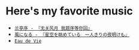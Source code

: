 # Here's my favorite music

- [`兰亭序 - 『无关风月 我题序等你回』`](https://www.youtube.com/watch?v=s5Xl5MXboas)
- [`風になる - 『星空を眺めている　一人きりの夜明けも』`](https://www.youtube.com/watch?v=ESSzjJrClvc)
- [`Eau de Vie`](https://www.youtube.com/watch?v=wA5CJrla26s)